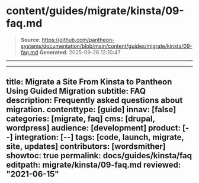 # content/guides/migrate/kinsta/09-faq.md

> **Source**: https://github.com/pantheon-systems/documentation/blob/main/content/guides/migrate/kinsta/09-faq.md
> **Generated**: 2025-09-26 12:10:47

---

---
title: Migrate a Site From Kinsta to Pantheon Using Guided Migration
subtitle: FAQ
description: Frequently asked questions about migration.
contenttype: [guide]
innav: [false]
categories: [migrate, faq]
cms: [drupal, wordpress]
audience: [development]
product: [--]
integration: [--]
tags: [code, launch, migrate, site, updates]
contributors: [wordsmither]
showtoc: true
permalink: docs/guides/kinsta/faq
editpath: migrate/kinsta/09-faq.md
reviewed: "2021-06-15"
---

<Partial file="migrate/faq-general.md" />
<Partial file="migrate/faq-drupal.md" />
<Partial file="migrate/faq-wordpress.md" />


